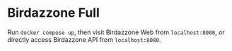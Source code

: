 # Birdazzone Full

Run `docker compose up`, then visit Birdazzone Web from `localhost:8000`, or
directly access Birdazzone API from `localhost:8080`.

